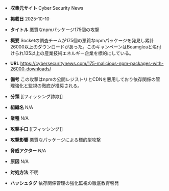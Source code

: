 - **収集元サイト**
Cyber Security News

- **掲載日**
2025-10-10

- **タイトル**
悪質なnpmパッケージ175個の攻撃

- **概要**
Socketの調査チームが175個の悪質なnpmパッケージを発見し累計26000以上のダウンロードがあった。このキャンペーンはBeamgleaと名付けられ135以上の産業技術エネルギー企業を標的にしている。

- **URL**
https://cybersecuritynews.com/175-malicious-npm-packages-with-26000-downloads/

- **備考**
この攻撃はnpmの公開レジストリとCDNを悪用しており依存関係の管理強化と監視の徹底が推奨される。

- **分類**
[[フィッシング詐欺]]

- **組織名**
N/A

- **業種**
N/A

- **攻撃手口**
[[フィッシング]]

- **攻撃影響**
悪質なパッケージによる標的型攻撃

- **脅威アクター**
N/A

- **原因**
N/A

- **対処方法**
不明

- **ハッシュタグ**
依存関係管理の強化監視の徹底教育啓発
